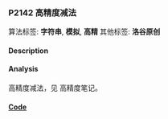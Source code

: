 ### P2142 高精度减法

算法标签: **字符串**, **模拟**, **高精**
其他标签: **洛谷原创**


#### Description

#### Analysis

高精度减法，见 高精度笔记。

#### [Code](../cpp/p2142.cpp) 

